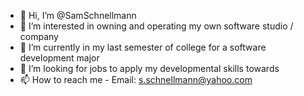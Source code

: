 - 👋 Hi, I’m @SamSchnellmann
- 👀 I’m interested in owning and operating my own software studio / company
- 🌱 I’m currently in my last semester of college for a software development major
- 💞️ I’m looking for jobs to apply my developmental skills towards
- 📫 How to reach me - Email: s.schnellmann@yahoo.com

<!---
SamSchnellmann/SamSchnellmann is a ✨ special ✨ repository because its `README.md` (this file) appears on your GitHub profile.
You can click the Preview link to take a look at your changes.
--->
